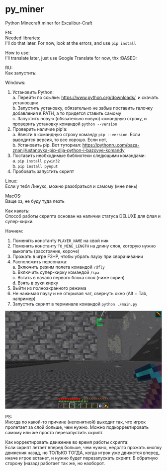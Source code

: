 # py_miner
Python Minecraft miner for Excalibur-Craft

EN:  
Needed libraries:  
I'll do that later. For now, look at the errors, and use `pip install`

How to use:  
I'll translate later, just use Google Translate for now, thx :BASED:

RU:  
Как запустить:  
  
Windows:  
1. Установить Python:  
    a. Перейти по ссылке: https://www.python.org/downloads/, и скачать установщик  
    b. Запустить установку, обязательно не забыв поставить галочку добавления в PATH, а то придется ставить самому  
    c. Запустить новую (обязательно новую) командную строку, и проверить установку командой `python --version`  
2. Проверить наличие pip'a:  
    a. Ввести в командную строку команду `pip --version`. Если выводится версия, то все хорошо. Если нет,  
    b. Установить pip. Вот туториал: https://pythonru.com/baza-znanij/ustanovka-pip-dlja-python-i-bazovye-komandy  
3. Поставить необходимые библиотеки следющими командами:  
    a. `pip install pywin32`  
    b. `pip install pynput`  
4. Пробовать запустить скрипт  
  
Linux:  
Если у тебя Линукс, можно разобраться и самому (мне лень)  
  
MacOS:  
Ваще хз, не буду туда лезть  
  
Как какать:  
Способ работы скрипта основан на наличии статуса DELUXE для флая и супер-кирки.

Начнем:  
1. Поменять константу `PLAYER_NAME` на свой ник  
2. Поменять константу `TO_MINE_LENGTH` на длину слоя, которую нужно выкопать (расстояние, короче)  
3. Прожать в игре F3+P, чтобы убрать паузу при сворачивании  
4. Расположить персонажа:  
    a. Включить режим полета командой `/dfly`  
    b. Включить супер-кирку командой `/spa`  
    с. Встать в начало первого блока слоя (ниже скрин)  
    d. Взять в руки кирку  
5. Выйти из полноэкранного режима  
6. Не нажимая паузу и не открывая чат, свернуть окно (Alt + Tab, например)  
7. Запустить скрипт в терминале командой `python ./main.py`  

![Alignment example](alignment.png)

PS:  
Иногда по какой-то причине (непонятной) выходит так, что игрок пролетает за слой больше, чем нужно. Можно подкорректировать самому или же просто перезапустить скрипт.

Как корректировать движение во время работы скрипта:  
Если скрипт летает вперед больше, чем нужно, недолго прожать кнопку движения назад, но ТОЛЬКО ТОГДА, когда игрок уже движется вперед, иначе игрок встанет, и нужно будет перезапускать скрипт. В обратную сторону (назад) работает так же, но наоборот.